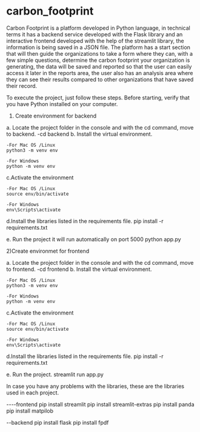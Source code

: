 # carbon_footprint
Carbon Footprint is a platform developed in Python language, in technical terms it has a 
backend service developed with the Flask library and an interactive frontend developed with 
the help of the streamlit library, the information is being saved in a JSON file. The platform 
has a start section that will then guide the organizations to take a form where they can, with a 
few simple questions, determine the carbon footprint your organization is generating, the data will be 
saved and reported so that the user can easily access it later in  the reports area, the user also has 
an analysis area where they can see their results compared to other organizations that have saved their record. 


To execute the project, just follow these steps.
Before starting, verify that you have Python installed on your computer.

1) Create environment for backend 

a. Locate the project folder in the console and with the cd command, move to backend.
   -cd backend
b. Install the virtual environment.

    -For Mac OS /Linux
    python3 -m venv env

    -For Windows
    python -m venv env

c.Activate the environment

    -For Mac OS /Linux
    source env/bin/activate

    -For Windows
    env\Scripts\activate

d.Install the libraries listed in the requirements file.
    pip install -r requirements.txt

e. Run the project it will run automatically on port 5000
    python app.py


2)Create environmet for frontend

a. Locate the project folder in the console and with the cd command, move to frontend.
   -cd frontend
b. Install the virtual environment.

    -For Mac OS /Linux
    python3 -m venv env

    -For Windows
    python -m venv env

c.Activate the environment

    -For Mac OS /Linux
    source env/bin/activate

    -For Windows
    env\Scripts\activate

d.Install the libraries listed in the requirements file.
    pip install -r requirements.txt

e. Run the project.
    streamlit run app.py





In case you have any problems with the libraries, these are the libraries used in each project.

----frontend
pip install streamlit
pip install streamlit-extras
pip install panda
pip install matpilob

--backend
pip install flask
pip install fpdf

